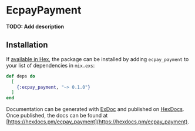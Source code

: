 # EcpayPayment

**TODO: Add description**

## Installation

If [available in Hex](https://hex.pm/docs/publish), the package can be installed
by adding `ecpay_payment` to your list of dependencies in `mix.exs`:

```elixir
def deps do
  [
    {:ecpay_payment, "~> 0.1.0"}
  ]
end
```

Documentation can be generated with [ExDoc](https://github.com/elixir-lang/ex_doc)
and published on [HexDocs](https://hexdocs.pm). Once published, the docs can
be found at [https://hexdocs.pm/ecpay_payment](https://hexdocs.pm/ecpay_payment).

